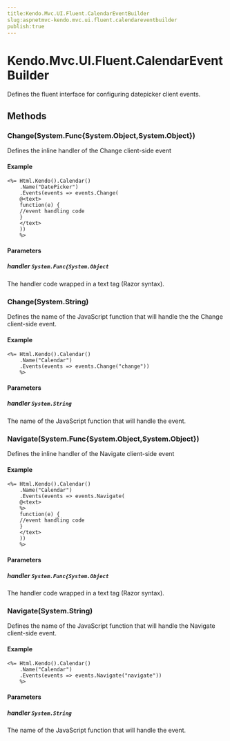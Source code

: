 ```yaml
---
title:Kendo.Mvc.UI.Fluent.CalendarEventBuilder
slug:aspnetmvc-kendo.mvc.ui.fluent.calendareventbuilder
publish:true
---
```


# Kendo.Mvc.UI.Fluent.CalendarEventBuilder

Defines the fluent interface for configuring datepicker client events.

## Methods

### Change(System.Func{System.Object,System.Object})
Defines the inline handler of the Change client-side event

#### Example
    <%= Html.Kendo().Calendar()
        .Name("DatePicker")
        .Events(events => events.Change(
        @<text>
        function(e) {
        //event handling code
        }
        </text>
        ))
        %>

#### Parameters

##### handler `System.Func{System.Object`
The handler code wrapped in a text tag (Razor syntax).

### Change(System.String)
Defines the name of the JavaScript function that will handle the the Change client-side event.

#### Example
    <%= Html.Kendo().Calendar()
        .Name("Calendar")
        .Events(events => events.Change("change"))
        %>

#### Parameters

##### handler `System.String`
The name of the JavaScript function that will handle the event.

### Navigate(System.Func{System.Object,System.Object})
Defines the inline handler of the Navigate client-side event

#### Example
    <%= Html.Kendo().Calendar()
        .Name("Calendar")
        .Events(events => events.Navigate(
        @<text>
        %>
        function(e) {
        //event handling code
        }
        </text>
        ))
        %>

#### Parameters

##### handler `System.Func{System.Object`
The handler code wrapped in a text tag (Razor syntax).

### Navigate(System.String)
Defines the name of the JavaScript function that will handle the Navigate client-side event.

#### Example
    <%= Html.Kendo().Calendar()
        .Name("Calendar")
        .Events(events => events.Navigate("navigate"))
        %>

#### Parameters

##### handler `System.String`
The name of the JavaScript function that will handle the event.